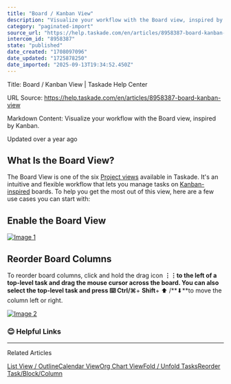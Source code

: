 ```yaml
---
title: "Board / Kanban View"
description: "Visualize your workflow with the Board view, inspired by Kanban."
category: "paginated-import"
source_url: "https://help.taskade.com/en/articles/8958387-board-kanban-view"
intercom_id: "8958387"
state: "published"
date_created: "1708097096"
date_updated: "1725878250"
date_imported: "2025-09-13T19:34:52.450Z"
---
```


Title: Board / Kanban View | Taskade Help Center

URL Source: https://help.taskade.com/en/articles/8958387-board-kanban-view

Markdown Content:
Visualize your workflow with the Board view, inspired by Kanban.

Updated over a year ago

**What Is the Board View?**
---------------------------

The Board View is one of the six [Project views](https://intercom.help/taskade/en/articles/8958384) available in Taskade. It's an intuitive and flexible workflow that lets you manage tasks on [Kanban-inspired](https://www.taskade.com/blog/visual-team-mindmap-kanban-outline-charts/) boards. To help you get the most out of this view, here are a few use cases you can start with:

**Enable the Board View**
-------------------------

[![Image 1](https://downloads.intercomcdn.com/i/o/1099732696/92ec9fb0899be270aa727ab5/image.png?expires=1757793600&signature=9f46eae68c1cfbd6fd05d236ae77ca188bab1d74a6794ea6cf56c41eef03e568&req=dSAuH859n4dWX%2FMW1HO4zdW1%2FeZxYWwlDLb2H9tgT4ZTLkpi2gkzUwQKzNGI%0AUDfQ5JWkIekaTU%2B49GI%3D%0A)](https://downloads.intercomcdn.com/i/o/1099732696/92ec9fb0899be270aa727ab5/image.png?expires=1757793600&signature=9f46eae68c1cfbd6fd05d236ae77ca188bab1d74a6794ea6cf56c41eef03e568&req=dSAuH859n4dWX%2FMW1HO4zdW1%2FeZxYWwlDLb2H9tgT4ZTLkpi2gkzUwQKzNGI%0AUDfQ5JWkIekaTU%2B49GI%3D%0A)

**Reorder Board Columns**
-------------------------

To reorder board columns, click and hold the drag icon **⋮⋮**to the left of a top-level task and drag the mouse cursor across the board. You can also select the top-level task and press ⌨️ **Ctrl**/**⌘**+ **Shift**+ ⬆ /**⬇**to move the column left or right.

[![Image 2](https://downloads.intercomcdn.com/i/o/1173537143/e49b82a2aed96be7a7a67601/board-view.jpg?expires=1757793600&signature=37bc8bc82fc9e69ecbcdbf351250585f6139cc236dcbed6023f76ded37555d41&req=dSEgFcx9moBbWvMW1HO4zfJCkKgxZbEZ8ZJCWDhdmI5SvkrUlBscuGs8jwK0%0AIg%2BavYOivy%2BmanmKMJ8%3D%0A)](https://downloads.intercomcdn.com/i/o/1173537143/e49b82a2aed96be7a7a67601/board-view.jpg?expires=1757793600&signature=37bc8bc82fc9e69ecbcdbf351250585f6139cc236dcbed6023f76ded37555d41&req=dSEgFcx9moBbWvMW1HO4zfJCkKgxZbEZ8ZJCWDhdmI5SvkrUlBscuGs8jwK0%0AIg%2BavYOivy%2BmanmKMJ8%3D%0A)

### **😊 Helpful Links**

* * *

Related Articles

[List View / Outline](https://help.taskade.com/en/articles/8958386-list-view-outline)[Calendar View](https://help.taskade.com/en/articles/8958388-calendar-view)[Org Chart View](https://help.taskade.com/en/articles/8958391-org-chart-view)[Fold / Unfold Tasks](https://help.taskade.com/en/articles/8958410-fold-unfold-tasks)[Reorder Task/Block/Column](https://help.taskade.com/en/articles/8958414-reorder-task-block-column)
